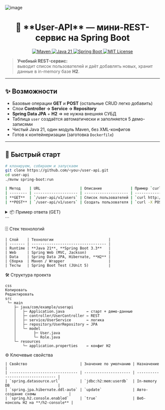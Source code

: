 ![image](https://github.com/user-attachments/assets/80fa265d-ae75-4628-9117-c54911be95c6)




<h1 align="center">
  🐣  **User-API** — мини-REST-сервис на Spring Boot
</h1>
<p align="center">
  <a href="https://maven.apache.org/">
    <img src="https://img.shields.io/badge/Maven-3.9%2B-brightgreen?logo=apachemaven" alt="Maven" />
  </a>
  <a href="https://adoptium.net/">
    <img src="https://img.shields.io/badge/Java-21-blue?logo=openjdk" alt="Java 21" />
  </a>
  <a href="https://spring.io/">
    <img src="https://img.shields.io/badge/Spring Boot-3.3.x-brightgreen?logo=spring" alt="Spring Boot" />
  </a>
  <a href="LICENSE">
    <img src="https://img.shields.io/badge/License-MIT-yellow.svg" alt="MIT License" />
  </a>
</p>

> **Учебный REST-сервис:**  
> выводит список пользователей и даёт добавлять новых, хранит данные в in-memory базе **H2**.

---

## ✨ Возможности

- Базовые операции **GET** и **POST** (остальные CRUD легко добавить)
- Слои **Controller → Service → Repository**
- **Spring Data JPA** + **H2** ⇒ не нужна внешняя СУБД
- Таблица `user` создаётся автоматически и заполняется 5 демо-записями
- Чистый Java 21, один модуль Maven, без XML-конфигов
- Готов к контейнеризации (заготовка `Dockerfile`)

---

## 🚀 Быстрый старт

```bash
# клонируем, собираем и запускаем
git clone https://github.com/<you>/user-api.git
cd user-api
./mvnw spring-boot:run

| Метод    | URL                  | Описание             | Пример `curl`                                                                                                                                                          |
| -------- | -------------------- | -------------------- | ---------------------------------------------------------------------------------------------------------------------------------------------------------------------- |
| **GET**  | `/user-api/v1/users` | Список пользователей | `curl http://localhost:8080/user-api/v1/users`                                                                                                                         |
| **POST** | `/user-api/v1/users` | Создать пользователя | `curl -X POST -H "Content-Type: application/json" \`<br>`-d '{"firstName":"John","lastName":"Doe","role":"DEVELOPER"}' \`<br>`http://localhost:8080/user-api/v1/users` |
```

<details> <summary>📦 Пример ответа (GET)</summary>
```json
Копировать
Редактировать
  {
    "id": 1,
    "firstName": "Ada",
    "lastName": "Lovelace",
    "role": "DEVELOPER"
  },
  ...
</details>
```

🗄️ Стек технологий
```
| Слой    | Технологии                         |
| ------- | ---------------------------------- |
| Runtime | **Java 21**, **Spring Boot 3.3**   |
| Web     | Spring Web (MVC, Jackson)          |
| Data    | Spring Data JPA, Hibernate, **H2** |
| Сборка  | Maven / Wrapper                    |
| Тесты   | Spring Boot Test (JUnit 5)         |
```


🛠️ Структура проекта
```
css
Копировать
Редактировать
src
 └─ main
    ├─ java/com/example/userapi
    │   ├─ Application.java          ← старт + демо-данные
    │   ├─ controller/UserController ← REST
    │   ├─ service/UserService       ← логика
    │   ├─ repository/UserRepository ← JPA
    │   └─ model
    │        ├─ User.java
    │        └─ Role.java
    └─ resources
        └─ application.properties    ← конфиг H2
```

⚙️ Ключевые свойства

```
| Свойство                        | Значение по умолчанию | Назначение                        |
| ------------------------------- | --------------------- | --------------------------------- |
| `spring.datasource.url`         | `jdbc:h2:mem:userdb`  | In-memory DB                      |
| `spring.jpa.hibernate.ddl-auto` | `update`              | Авто-создание схемы               |
| `spring.h2.console.enabled`     | `true`                | Веб-консоль H2 на **/h2-console** |
```

